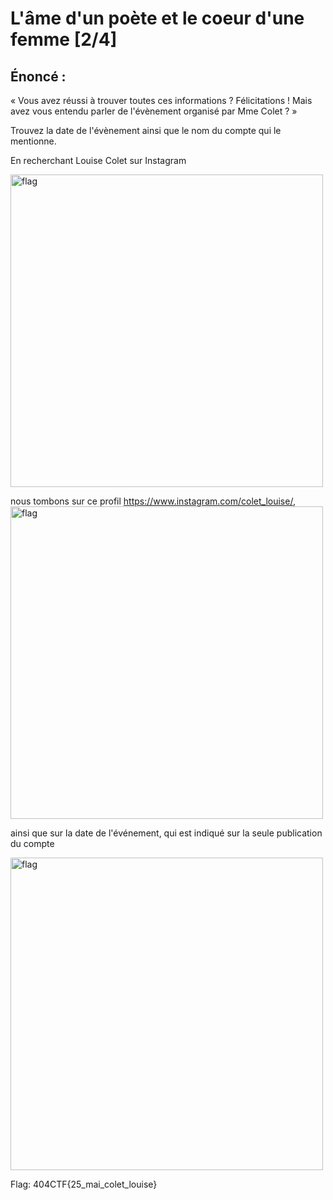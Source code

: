 # L'âme d'un poète et le coeur d'une femme [2/4]

## Énoncé :

« Vous avez réussi à trouver toutes ces informations ? Félicitations ! Mais avez vous entendu parler de l'évènement organisé par Mme Colet ? »

Trouvez la date de l'évènement ainsi que le nom du compte qui le mentionne.

En recherchant Louise Colet sur Instagram

<img alt="flag" src="search.jpg" width=500>

nous tombons sur ce profil https://www.instagram.com/colet_louise/,
<img alt="flag" src="louise.jpg" width=500>

ainsi que sur la date de l'événement, qui est indiqué sur la seule publication du compte

<img alt="flag" src="flag.jpg" width=500>

Flag: 404CTF{25_mai_colet_louise}
